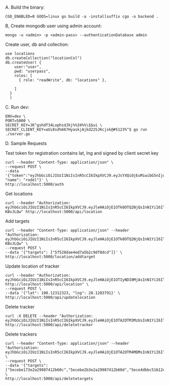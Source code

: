 A. Build the binary:

`CGO_ENABLED=0 GOOS=linux go build -a -installsuffix cgo -o backend .`

B, Create mongodb user using admin account:

`mongo -u <admin> -p <admin-pass> --authenticationDatabase admin`

Create user, db and collection:

```
use locations
db.createCollection("locationCol")
db.createUser( {
	user:"user",
	pwd: "userpass",
	roles: [
	  { role: "readWrite", db: "locations" },

	]
  }
  )
```

C. Run dev:

    ENV=dev \
    PORT=5000 \
    SECRET_KEY=JK^gshdf34LophsdJkj%%34%%\$$ui \
    SECRET_CLIENT_KEY=aUi8sd%667HyaskjAjkd22SJKcjsk@#5123%^$ go run ./server.go

D. Sample Requests

Test token for registration contains lat, lng and signed by client secret key

    curl --header "Content-Type: application/json" \
    --request POST \
    --data '{"token":"eyJhbGciOiJIUzI1NiIsInR5cCI6IkpXVCJ9.eyJsYXQiOjEuMiwibG5nIjoyLjIsIk5hbWUiOiJ0ZXN0In0.jxAYJtFLDZhNjpw7Hzi_cYOtrY6Hyds5xaqUtchn2C4", "name": "rodel"}' \
    http://localhost:5000/auth

Get locations

    curl --header "Authorization: eyJhbGciOiJIUzI1NiIsInR5cCI6IkpXVCJ9.eyJleHAiOjE1OTk0OTQ2NjQsInN1YiI6IlwiNWY1NTA4ODhmNGQzODJlOWRjMzk2NTA0XCIifQ.VkKPrPjJVq4y8R3jxTQfPs66goBDnT7LGvc-KBvJLQw" http://localhost:5000/api/location

Add targets

    curl --header "Content-Type: application/json" --header "Authorization: eyJhbGciOiJIUzI1NiIsInR5cCI6IkpXVCJ9.eyJleHAiOjE1OTk0OTQ2NjQsInN1YiI6IlwiNWY1NTA4ODhmNGQzODJlOWRjMzk2NTA0XCIifQ.VkKPrPjJVq4y8R3jxTQfPs66goBDnT7LGvc-KBvJLQw" \
    --request POST \
    --data '{"targets": ["5f528dae4ed7a5b2c9df0dcd"]}' \
    http://localhost:5000/location/addtarget

Update location of tracker

    curl --header "Authorization: eyJhbGciOiJIUzI1NiIsInR5cCI6IkpXVCJ9.eyJleHAiOjE1OTIyNDI0MjAsInN1YiI6IlwiNWVlNjVmNzQ4MzU3NmNhZWZjMjg2NTg0XCIifQ.Q5WmOKl0PTh0z67BsdjJdXToilDKWmnJS1ZNPsS3m6M" http://localhost:5000/api/location" \
    --request POST \
    --data '{"lat": 100.12312323, "lng": 20.1283791}' \
    http://localhost:5000/api/updatelocation

Delete tracker

    curl -X DELETE --header "Authorization: eyJhbGciOiJIUzI1NiIsInR5cCI6IkpXVCJ9.eyJleHAiOjE1OTA2OTM3MzUsInN1YiI6IlwiNWVjZWJkZTczZTJhMjk5ODc0MTJiNjBiXCIifQ.7MIZJaG6bmqstwYQLaSQsNhxLBV2NwNuoVXciSt4QPA" http://localhost:5000/api/deletetracker

Delete trackers

    curl --header "Content-Type: application/json" --header "Authorization: eyJhbGciOiJIUzI1NiIsInR5cCI6IkpXVCJ9.eyJleHAiOjE1OTA2OTM4MDMsInN1YiI6IlwiNWVjZWJlMmIzZTJhMjk5ODc0MTJiNjBkXCIifQ.QhxJGwliv6HWNicBYawReJWghEbOG0CyatrLn3PyuMs" \
    --request POST \
    --data '{"targets": ["5ecebe173e2a29987412b60c","5ecebe2b3e2a29987412b60d","5ece4dbbc51612eedaa1aa3c","5ece6f7825ab029fd54bd508"]}' \
    http://localhost:5000/api/deletetargets
